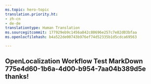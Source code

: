```yaml
---
ms.topic: hero-topic
translation.priority.ht:
- zh-cn
- de-de
translationtype: Human Translation
ms.sourcegitcommit: 177929eb9c1456a842c80696e257c7e82d03bfaa
ms.openlocfilehash: b4a522de00743b976ef74d52335b1d5cdca69563

---
```

## OpenLocalization Workflow Test MarkDown 775e4d60-1b6a-4d00-b954-7aa04b389d5e thanks!



<!--HONumber=Jul16_HO4-->


